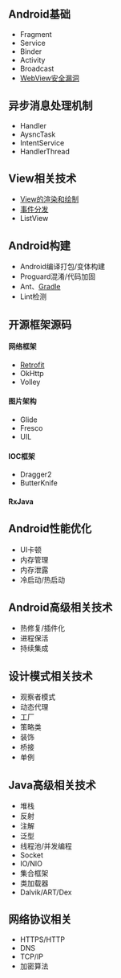 ## Android基础 ##
- Fragment
- Service
- Binder
- Activity
- Broadcast
- [WebView安全漏洞](http://jaq.alibaba.com/blog.htm?id=48)

## 异步消息处理机制 ##
- Handler
- AysncTask
- IntentService
- HandlerThread

## View相关技术 ##
- [View的渲染和绘制](http://a.codekk.com/detail/Android/lightSky/%E5%85%AC%E5%85%B1%E6%8A%80%E6%9C%AF%E7%82%B9%E4%B9%8B%20View%20%E7%BB%98%E5%88%B6%E6%B5%81%E7%A8%8B)
- [事件分发](http://a.codekk.com/detail/Android/Trinea/%E5%85%AC%E5%85%B1%E6%8A%80%E6%9C%AF%E7%82%B9%E4%B9%8B%20View%20%E4%BA%8B%E4%BB%B6%E4%BC%A0%E9%80%92)
- ListView

## Android构建 ##
- Android编译打包/变体构建
- Proguard混淆/代码加固
- Ant、[Gradle](https://segmentfault.com/a/1190000004229002)
- Lint检测

## 开源框架源码 ##
#### 网络框架 ####
- [Retrofit](http://square.github.io/retrofit/)
- OkHttp
- Volley
#### 图片架构 ####
- Glide
- Fresco
- UIL
#### IOC框架 ####
- Dragger2
- ButterKnife
#### RxJava ####

## Android性能优化 ##
- UI卡顿
- 内存管理
- 内存泄露
- 冷启动/热启动

## Android高级相关技术 ##
- 热修复/插件化
- 进程保活
- 持续集成

## 设计模式相关技术 ##
- 观察者模式
- 动态代理
- 工厂
- 策略类
- 装饰
- 桥接
- 单例

## Java高级相关技术 ##
- 堆栈
- 反射
- 注解
- 泛型
- 线程池/并发编程
- Socket
- IO/NIO
- 集合框架
- 类加载器
- Dalvik/ART/Dex

## 网络协议相关 ##
- HTTPS/HTTP
- DNS
- TCP/IP
- 加密算法
